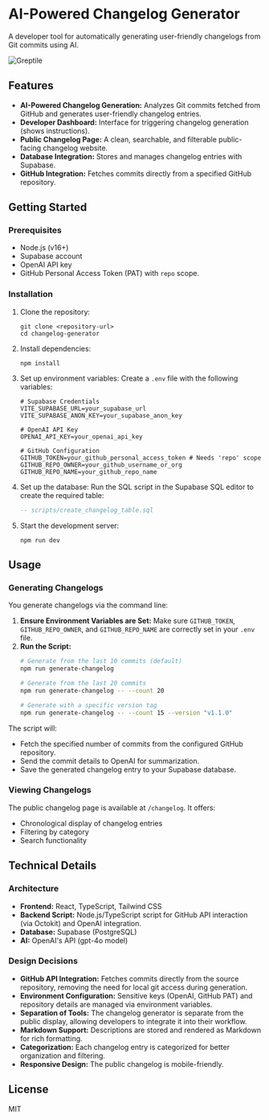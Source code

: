 # AI-Powered Changelog Generator

A developer tool for automatically generating user-friendly changelogs from Git commits using AI.

![Greptile](https://prod-files-secure.s3.us-west-2.amazonaws.com/bf6af4dc-1413-4e62-ab50-02b018be0bc3/2792fa11-8feb-44d5-93ca-05a49b18ac12/Greptile_(16).png)

## Features

- **AI-Powered Changelog Generation:** Analyzes Git commits fetched from GitHub and generates user-friendly changelog entries.
- **Developer Dashboard:** Interface for triggering changelog generation (shows instructions).
- **Public Changelog Page:** A clean, searchable, and filterable public-facing changelog website.
- **Database Integration:** Stores and manages changelog entries with Supabase.
- **GitHub Integration:** Fetches commits directly from a specified GitHub repository.

## Getting Started

### Prerequisites

- Node.js (v16+)
- Supabase account
- OpenAI API key
- GitHub Personal Access Token (PAT) with `repo` scope.

### Installation

1. Clone the repository:
   ```
   git clone <repository-url>
   cd changelog-generator
   ```

2. Install dependencies:
   ```
   npm install
   ```

3. Set up environment variables:
   Create a `.env` file with the following variables:
   ```env
   # Supabase Credentials
   VITE_SUPABASE_URL=your_supabase_url
   VITE_SUPABASE_ANON_KEY=your_supabase_anon_key
   
   # OpenAI API Key
   OPENAI_API_KEY=your_openai_api_key
   
   # GitHub Configuration
   GITHUB_TOKEN=your_github_personal_access_token # Needs 'repo' scope
   GITHUB_REPO_OWNER=your_github_username_or_org
   GITHUB_REPO_NAME=your_github_repo_name
   ```

4. Set up the database:
   Run the SQL script in the Supabase SQL editor to create the required table:
   ```sql
   -- scripts/create_changelog_table.sql
   ```

5. Start the development server:
   ```
   npm run dev
   ```

## Usage

### Generating Changelogs

You generate changelogs via the command line:

1.  **Ensure Environment Variables are Set:** Make sure `GITHUB_TOKEN`, `GITHUB_REPO_OWNER`, and `GITHUB_REPO_NAME` are correctly set in your `.env` file.
2.  **Run the Script:**
    ```bash
    # Generate from the last 10 commits (default)
    npm run generate-changelog
    
    # Generate from the last 20 commits
    npm run generate-changelog -- --count 20
    
    # Generate with a specific version tag
    npm run generate-changelog -- --count 15 --version "v1.1.0"
    ```

The script will:
   - Fetch the specified number of commits from the configured GitHub repository.
   - Send the commit details to OpenAI for summarization.
   - Save the generated changelog entry to your Supabase database.

### Viewing Changelogs

The public changelog page is available at `/changelog`. It offers:
- Chronological display of changelog entries
- Filtering by category
- Search functionality

## Technical Details

### Architecture

- **Frontend:** React, TypeScript, Tailwind CSS
- **Backend Script:** Node.js/TypeScript script for GitHub API interaction (via Octokit) and OpenAI integration.
- **Database:** Supabase (PostgreSQL)
- **AI:** OpenAI's API (gpt-4o model)

### Design Decisions

- **GitHub API Integration:** Fetches commits directly from the source repository, removing the need for local git access during generation.
- **Environment Configuration:** Sensitive keys (OpenAI, GitHub PAT) and repository details are managed via environment variables.
- **Separation of Tools:** The changelog generator is separate from the public display, allowing developers to integrate it into their workflow.
- **Markdown Support:** Descriptions are stored and rendered as Markdown for rich formatting.
- **Categorization:** Each changelog entry is categorized for better organization and filtering.
- **Responsive Design:** The public changelog is mobile-friendly.

## License

MIT 